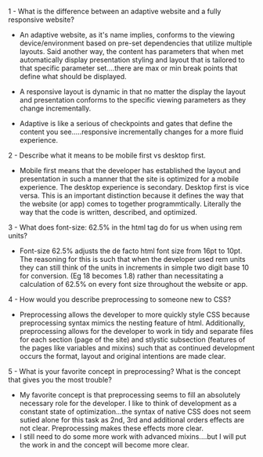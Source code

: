 1 - What is the difference between an adaptive website and a fully responsive website?
+ An adaptive website, as it's name implies, conforms to the viewing device/environment based on pre-set dependencies that utilize multiple layouts. Said another way, the content has parameters that when met automatically display presentation styling and layout that is tailored to that specific parameter set....there are max or min break points that define what should be displayed.

+ A responsive layout is dynamic in that no matter the display the layout and presentation conforms to the specific viewing parameters as they change incrementally.

+ Adaptive is like a serious of checkpoints and gates that define the content you see.....responsive incrementally changes for a more fluid experience.

2 - Describe what it means to be mobile first vs desktop first.
+ Mobile first means that the developer has established the layout and presentation in such a manner that the site is optimized for a mobile experience. The desktop experience is secondary. Desktop first is vice versa. This is an important distinction because it defines the way that the website (or app) comes to together programmtically. Literally the way that the code is written, described, and optimized.

3 - What does font-size: 62.5% in the html tag do for us when using rem units?
+ Font-size 62.5% adjusts the de facto html font size from 16pt to 10pt. The reasoning for this is such that when the developer used rem units they can still think of the units in increments in simple two digit base 10 for conversion. (Eg 18 becomes 1.8) rather than necessitating a calculation of 62.5% on every font size throughout the website or app.

4 - How would you describe preprocessing to someone new to CSS?
+ Preprocessing allows the developer to more quickly style CSS because preprocessing syntax mimics the nesting feature of html. Additionally, preprocessing allows for the developer to work in tidy and separate files for each section (page of the site) and stlystic subsection (features of the pages like variables and mixins) such that as continued development occurs the format, layout and original intentions are made clear.

5 - What is your favorite concept in preprocessing? What is the concept that gives you the most trouble?
+ My favorite concept is that preprocessing seems to fill an absolutely necessary role for the developer. I like to think of development as a constant state of optimization...the syntax of native CSS does not seem sutied alone for this task as 2nd, 3rd and additional orders effects are not clear. Preprocessing makes these effects more clear.
+ I still need to do some more work with advanced mixins....but I will put the work in and the concept will become more clear.
